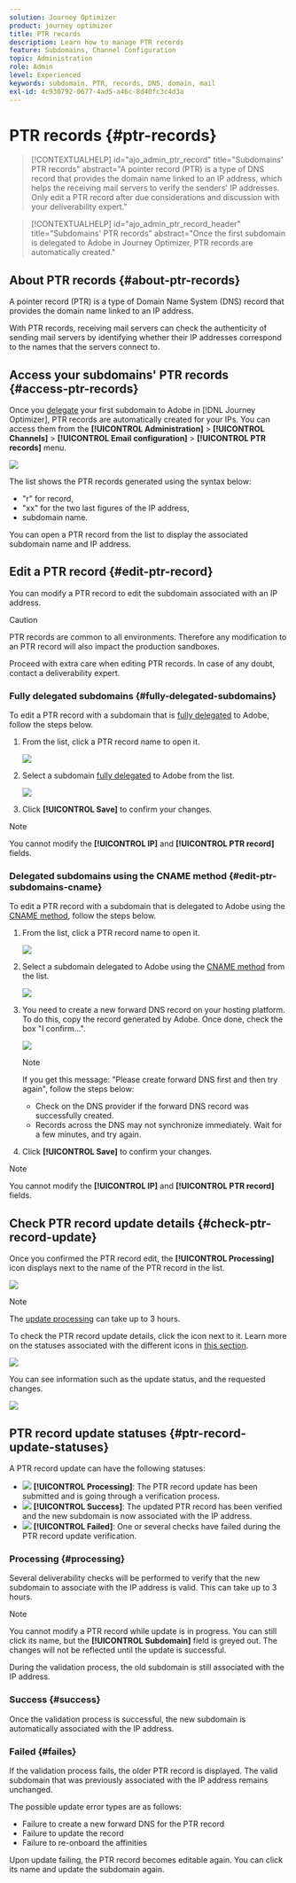 ```yaml
---
solution: Journey Optimizer
product: journey optimizer
title: PTR records
description: Learn how to manage PTR records
feature: Subdomains, Channel Configuration
topic: Administration
role: Admin
level: Experienced
keywords: subdomain, PTR, records, DNS, domain, mail
exl-id: 4c930792-0677-4ad5-a46c-8d40fc3c4d3a
---
```

# PTR records {#ptr-records}

>[!CONTEXTUALHELP]
>id="ajo_admin_ptr_record"
>title="Subdomains' PTR records"
>abstract="A pointer record (PTR) is a type of DNS record that provides the domain name linked to an IP address, which helps the receiving mail servers to verify the senders' IP addresses. Only edit a PTR record after due considerations and discussion with your deliverability expert."

>[!CONTEXTUALHELP]
>id="ajo_admin_ptr_record_header"
>title="Subdomains' PTR records"
>abstract="Once the first subdomain is delegated to Adobe in Journey Optimizer, PTR records are automatically created."

## About PTR records {#about-ptr-records}

A pointer record (PTR) is a type of Domain Name System (DNS) record that provides the domain name linked to an IP address.

With PTR records, receiving mail servers can check the authenticity of sending mail servers by identifying whether their IP addresses correspond to the names that the servers connect to.

## Access your subdomains' PTR records {#access-ptr-records}

Once you [delegate](delegate-subdomain.md) your first subdomain to Adobe in [!DNL Journey Optimizer], PTR records are automatically created for your IPs. You can access them from the **[!UICONTROL Administration]** > **[!UICONTROL Channels]** > **[!UICONTROL Email configuration]** > **[!UICONTROL PTR records]** menu.

![](assets/ptr-records.png)

The list shows the PTR records generated using the syntax below:

* "r" for record,
* "xx" for the two last figures of the IP address,
* subdomain name.

You can open a PTR record from the list to display the associated subdomain name and IP address.

## Edit a PTR record {#edit-ptr-record}

You can modify a PTR record to edit the subdomain associated with an IP address.

>[!CAUTION]
>
>PTR records are common to all environments. Therefore any modification to an PTR record will also impact the production sandboxes.
>
>Proceed with extra care when editing PTR records. In case of any doubt, contact a deliverability expert.

### Fully delegated subdomains {#fully-delegated-subdomains}

To edit a PTR record with a subdomain that is [fully delegated](delegate-subdomain.md#full-subdomain-delegation) to Adobe, follow the steps below.

1. From the list, click a PTR record name to open it.

    ![](assets/ptr-record-select.png)

1. Select a subdomain [fully delegated](delegate-subdomain.md#full-subdomain-delegation) to Adobe from the list.

    ![](assets/ptr-record-subdomain.png)

1. Click **[!UICONTROL Save]** to confirm your changes.

>[!NOTE]
>
>You cannot modify the **[!UICONTROL IP]** and **[!UICONTROL PTR record]** fields.

### Delegated subdomains using the CNAME method {#edit-ptr-subdomains-cname}

To edit a PTR record with a subdomain that is delegated to Adobe using the [CNAME method](delegate-subdomain.md#cname-subdomain-delegation), follow the steps below.

1. From the list, click a PTR record name to open it.

    ![](assets/ptr-record-select-cname.png)

1. Select a subdomain delegated to Adobe using the [CNAME method](delegate-subdomain.md#cname-subdomain-delegation) from the list.

    ![](assets/ptr-record-subdomain-cname.png)

1. You need to create a new forward DNS record on your hosting platform. To do this, copy the record generated by Adobe. Once done, check the box "I confirm...".

    ![](assets/ptr-record-subdomain-confirm.png)

    >[!NOTE]
    >
    >If you get this message: "Please create forward DNS first and then try again", follow the steps below:
    >   * Check on the DNS provider if the forward DNS record was successfully created.
    >   * Records across the DNS may not synchronize immediately. Wait for a few minutes, and try again.

1. Click **[!UICONTROL Save]** to confirm your changes.

>[!NOTE]
>
>You cannot modify the **[!UICONTROL IP]** and **[!UICONTROL PTR record]** fields.

## Check PTR record update details {#check-ptr-record-update}

Once you confirmed the PTR record edit, the **[!UICONTROL Processing]** icon displays next to the name of the PTR record in the list.

![](assets/ptr-record-updating.png)

>[!NOTE]
>
>The [update processing](#processing) can take up to 3 hours.

To check the PTR record update details, click the icon next to it. Learn more on the statuses associated with the different icons in [this section](#ptr-record-update-statuses).

![](assets/ptr-record-recent-update.png)

You can see information such as the update status, and the requested changes.

![](assets/ptr-record-updates.png)

## PTR record update statuses {#ptr-record-update-statuses}

A PTR record update can have the following statuses:

* ![](assets/do-not-localize/ptr-record-processing.png) **[!UICONTROL Processing]**: The PTR record update has been submitted and is going through a verification process.
* ![](assets/do-not-localize/ptr-record-success.png) **[!UICONTROL Success]**: The updated PTR record has been verified and the new subdomain is now associated with the IP address.
* ![](assets/do-not-localize/ptr-record-failed.png) **[!UICONTROL Failed]**: One or several checks have failed during the PTR record update verification.

### Processing {#processing}

Several deliverability checks will be performed to verify that the new subdomain to associate with the IP address is valid. This can take up to 3 hours.

>[!NOTE]
>
>You cannot modify a PTR record while update is in progress. You can still click its name, but the **[!UICONTROL Subdomain]** field is greyed out. The changes will not be reflected until the update is successful.

During the validation process, the old subdomain is still associated with the IP address.

### Success {#success}

Once the validation process is successful, the new subdomain is automatically associated with the IP address.

### Failed {#failes}

If the validation process fails, the older PTR record is displayed. The valid subdomain that was previously associated with the IP address remains unchanged.

The possible update error types are as follows:
* Failure to create a new forward DNS for the PTR record
* Failure to update the record
* Failure to re-onboard the affinities

Upon update failing, the PTR record becomes editable again. You can click its name and update the subdomain again.
